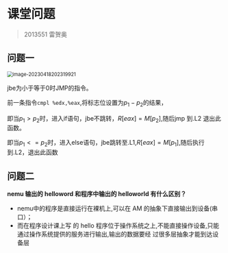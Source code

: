 # 课堂问题

>2013551 雷贺奥

## 问题一

<img src="C:\Users\LHA\AppData\Roaming\Typora\typora-user-images\image-20230418202319921.png" alt="image-20230418202319921" style="zoom:80%;" />

jbe为小于等于0时JMP的指令。

前一条指令`cmpl %edx,%eax`,将标志位设置为$p_1-p_2$的结果，

即当$p_1>p_2$时，进入if语句，jbe不跳转，$R[eax]=M[p_2]$,随后jmp 到.L2 退出此函数。

即当$p_1<=p_2$时，进入else语句，jbe跳转至.L1,$R[eax]=M[p_1]$,随后执行到.L2，退出此函数

## 问题二

**nemu 输出的 helloword 和程序中输出的 helloworld 有什么区别？**

- nemu中的程序是直接运行在裸机上,可以在 AM 的抽象下直接输出到设备(串口）；
- 而在程序设计课上写 的 hello 程序位于操作系统之上,不能直接操作设备,只能通过操作系统提供的服务进行输出,输出的数据要经 过很多层抽象才能到达设备层
